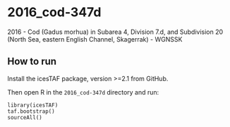 # 2016_cod-347d
2016 - Cod (Gadus morhua) in Subarea 4, Division 7.d, and Subdivision 20 (North Sea, eastern English Channel, Skagerrak) - WGNSSK

## How to run

Install the icesTAF package, version >=2.1 from GitHub.

Then open R in the `2016_cod-347d` directory and run:

```
library(icesTAF)
taf.bootstrap()
sourceAll()
```

